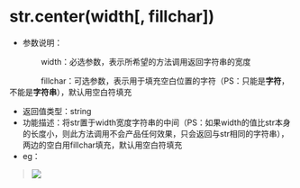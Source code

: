 # str.center(width[, fillchar])

- 参数说明：

&emsp;&emsp;&emsp;&emsp;width：必选参数，表示所希望的方法调用返回字符串的宽度

&emsp;&emsp;&emsp;&emsp;fillchar：可选参数，表示用于填充空白位置的字符（PS：只能是**字符**，不能是**字符串**），默认用空白符填充

- 返回值类型：string
- 功能描述：将str置于width宽度字符串的中间（PS：如果width的值比str本身的长度小，则此方法调用不会产品任何效果，只会返回与str相同的字符串），两边的空白用fillchar填充，默认用空白符填充
- eg：
>![](http://ww1.sinaimg.cn/mw690/70cc3cccgw1eri8bbqsxqj20em08j3z6.jpg)